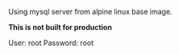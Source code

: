 Using mysql server from alpine linux base image.

**This is not built for production**


User: root
Password: root
